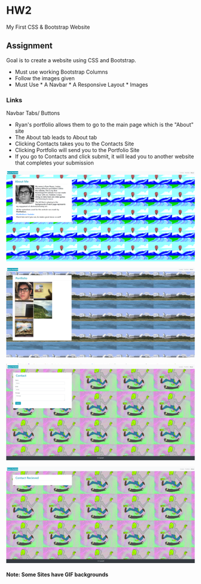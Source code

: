# HW2
My First CSS &amp; Bootstrap Website

## Assignment

Goal is to create a website using CSS and Bootstrap.
* Must use working Bootstrap Columns 
* Follow the images given 
* Must Use
        * A Navbar
        * A Responsive Layout
        * Images
        
        
### Links 

Navbar Tabs/ Buttons
* Ryan's portfolio allows them to go to the main page which is the "About" site
* The About tab leads to About tab
* Clicking Contacts takes you to the Contacts Site
* Clicking Portfolio will send you to the Portfolio Site
* If you go to Contacts and click submit, it will lead you to another website that completes your submission

![Website 1](WebImage/WebsiteImg1.png)

![Website 2](WebImage/WebsiteImg2.png)

![Website 3](WebImage/WebsiteImg3.png)

![Website 4](WebImage/WebsiteImg4.png)

#### Note: Some Sites have GIF backgrounds
